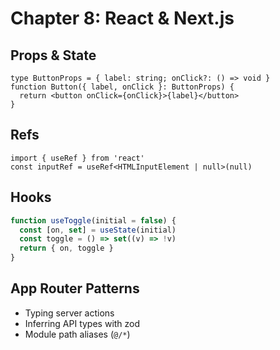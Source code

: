 # Chapter 8: React & Next.js

## Props & State

```tsx
type ButtonProps = { label: string; onClick?: () => void }
function Button({ label, onClick }: ButtonProps) {
  return <button onClick={onClick}>{label}</button>
}
```

## Refs

```tsx
import { useRef } from 'react'
const inputRef = useRef<HTMLInputElement | null>(null)
```

## Hooks

```ts
function useToggle(initial = false) {
  const [on, set] = useState(initial)
  const toggle = () => set((v) => !v)
  return { on, toggle }
}
```

## App Router Patterns

- Typing server actions
- Inferring API types with zod
- Module path aliases (`@/*`)
